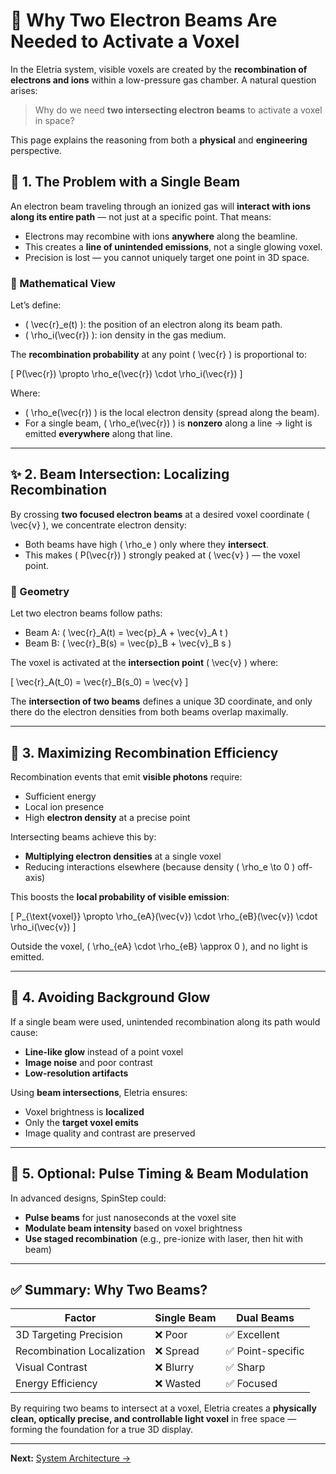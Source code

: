 
# 🎯 Why Two Electron Beams Are Needed to Activate a Voxel

In the Eletria system, visible voxels are created by the **recombination of electrons and ions** within a low-pressure gas chamber. A natural question arises:

> Why do we need **two intersecting electron beams** to activate a voxel in space?

This page explains the reasoning from both a **physical** and **engineering** perspective.

## 📍 1. The Problem with a Single Beam

An electron beam traveling through an ionized gas will **interact with ions along its entire path** — not just at a specific point. That means:

- Electrons may recombine with ions **anywhere** along the beamline.
- This creates a **line of unintended emissions**, not a single glowing voxel.
- Precision is lost — you cannot uniquely target one point in 3D space.

### 🔬 Mathematical View

Let’s define:

- \( \vec{r}_e(t) \): the position of an electron along its beam path.
- \( \rho_i(\vec{r}) \): ion density in the gas medium.

The **recombination probability** at any point \( \vec{r} \) is proportional to:

\[
P(\vec{r}) \propto \rho_e(\vec{r}) \cdot \rho_i(\vec{r})
\]

Where:
- \( \rho_e(\vec{r}) \) is the local electron density (spread along the beam).
- For a single beam, \( \rho_e(\vec{r}) \) is **nonzero** along a line → light is emitted **everywhere** along that line.

---

## ✨ 2. Beam Intersection: Localizing Recombination

By crossing **two focused electron beams** at a desired voxel coordinate \( \vec{v} \), we concentrate electron density:

- Both beams have high \( \rho_e \) only where they **intersect**.
- This makes \( P(\vec{r}) \) strongly peaked at \( \vec{v} \) — the voxel point.

### 📐 Geometry

Let two electron beams follow paths:

- Beam A: \( \vec{r}_A(t) = \vec{p}_A + \vec{v}_A t \)
- Beam B: \( \vec{r}_B(s) = \vec{p}_B + \vec{v}_B s \)

The voxel is activated at the **intersection point** \( \vec{v} \) where:

\[
\vec{r}_A(t_0) = \vec{r}_B(s_0) = \vec{v}
\]

The **intersection of two beams** defines a unique 3D coordinate, and only there do the electron densities from both beams overlap maximally.

---

## 🎯 3. Maximizing Recombination Efficiency

Recombination events that emit **visible photons** require:

- Sufficient energy
- Local ion presence
- High **electron density** at a precise point

Intersecting beams achieve this by:

- **Multiplying electron densities** at a single voxel
- Reducing interactions elsewhere (because density \( \rho_e \to 0 \) off-axis)

This boosts the **local probability of visible emission**:

\[
P_{\text{voxel}} \propto \rho_{eA}(\vec{v}) \cdot \rho_{eB}(\vec{v}) \cdot \rho_i(\vec{v})
\]

Outside the voxel, \( \rho_{eA} \cdot \rho_{eB} \approx 0 \), and no light is emitted.

---

## 🚫 4. Avoiding Background Glow

If a single beam were used, unintended recombination along its path would cause:

- **Line-like glow** instead of a point voxel
- **Image noise** and poor contrast
- **Low-resolution artifacts**

Using **beam intersections**, Eletria ensures:

- Voxel brightness is **localized**
- Only the **target voxel emits**
- Image quality and contrast are preserved

---

## 🧠 5. Optional: Pulse Timing & Beam Modulation

In advanced designs, SpinStep could:

- **Pulse beams** for just nanoseconds at the voxel site
- **Modulate beam intensity** based on voxel brightness
- **Use staged recombination** (e.g., pre-ionize with laser, then hit with beam)

---


## ✅ Summary: Why Two Beams?

| Factor                     | Single Beam | Dual Beams |
|----------------------------|-------------|------------|
| 3D Targeting Precision     | ❌ Poor      | ✅ Excellent |
| Recombination Localization | ❌ Spread    | ✅ Point-specific |
| Visual Contrast            | ❌ Blurry    | ✅ Sharp |
| Energy Efficiency          | ❌ Wasted    | ✅ Focused |

By requiring two beams to intersect at a voxel, Eletria creates a **physically clean, optically precise, and controllable light voxel** in free space — forming the foundation for a true 3D display.

---

**Next:** [System Architecture →](04_architecture.md)
```
